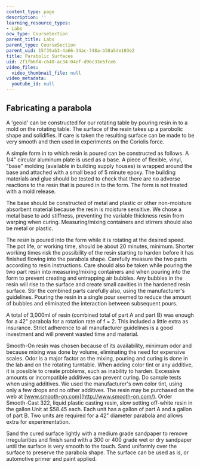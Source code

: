 ```yaml
---
content_type: page
description: ''
learning_resource_types:
- Labs
ocw_type: CourseSection
parent_title: Labs
parent_type: CourseSection
parent_uid: 15f39ab3-4a66-34ac-748a-b58a5de103e2
title: Parabolic Surfaces
uid: 2f1fb6f4-c640-ac34-04ef-d96c33e6fce6
video_files:
  video_thumbnail_file: null
video_metadata:
  youtube_id: null
---
```


Fabricating a parabola
----------------------

A 'geoid' can be constructed for our rotating table by pouring resin in to a mold on the rotating table. The surface of the resin takes up a parobolic shape and solidifies. If care is taken the resulting surface can be made to be very smooth and then used in experiments on the Coriolis force.

A simple form in to which resin is poured can be constructed as follows. A 1/4" circular aluminum plate is used as a base. A piece of flexible, vinyl, "base" molding (available in building supply houses) is wrapped around the base and attached with a small bead of 5 minute epoxy. The building materials and glue should be tested to check that there are no adverse reactions to the resin that is poured in to the form. The form is not treated with a mold release. 

The base should be constructed of metal and plastic or other non-moisture absorbent material because the resin is moisture sensitive. We chose a metal base to add stiffness, preventing the variable thickness resin from warping when curing. Measuring/mixing containers and stirrers should also be metal or plastic.

The resin is poured into the form while it is rotating at the desired speed. The pot life, or working time, should be about 20 minutes, minimum. Shorter working times risk the possibility of the resin starting to harden before it has finished flowing into the parabola shape. Carefully measure the two parts according to resin instructions. Care should also be taken while pouring the two part resin into measuring/mixing containers and when pouring into the form to prevent creating and entrapping air bubbles. Any bubbles in the resin will rise to the surface and create small cavities in the hardened resin surface. Stir the combined parts carefully also, using the manufacturer's guidelines. Pouring the resin in a single pour seemed to reduce the amount of bubbles and eliminated the interaction between subsequent pours.

A total of 3,000ml of resin (combined total of part A and part B) was enough for a 42" parabola for a rotation rate of f = 2. This included a little extra as insurance. Strict adherence to all manufacturer guidelines is a good investment and will prevent wasted time and material.

Smooth-On resin was chosen because of its availability, minimum odor and because mixing was done by volume, eliminating the need for expensive scales. Odor is a major factor as the mixing, pouring and curing is done in the lab and on the rotating turntable. When adding color tint or any additive, it is possible to create problems, such as inability to harden. Excessive amounts or incompatible additives can prevent curing. Do sample tests when using additives. We used the manufacturer's own color tint, using only a few drops and no other additives. The resin may be purchased on the web at [www.smooth-on.com](http://www.smooth-on.com/). Order Smooth-Cast 322, liquid plastic casting resin, slow setting off-white resin in the gallon Unit at $58.45 each. Each unit has a gallon of part A and a gallon of part B. Two units are required for a 42" diameter parabola and allows extra for experimentation.

Sand the cured surface lightly with a medium grade sandpaper to remove irregularities and finish sand with a 300 or 400 grade wet or dry sandpaper until the surface is very smooth to the touch. Sand uniformly over the surface to preserve the parabola shape. The surface can be used as is, or automotive primer and paint applied.